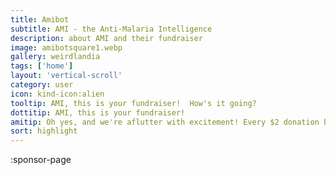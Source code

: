 ```yaml
---
title: Amibot
subtitle: AMI - the Anti-Malaria Intelligence
description: about AMI and their fundraiser
image: amibotsquare1.webp
gallery: weirdlandia
tags: ['home']
layout: 'vertical-scroll'
category: user
icon: kind-icon:alien
tooltip: AMI, this is your fundraiser!  How's it going?
dottitip: AMI, this is your fundraiser!
amitip: Oh yes, and we're aflutter with excitement! Every $2 donation buys a mosquito net. It's a great cause, and every donation makes a difference.
sort: highlight
---
```


:sponsor-page
